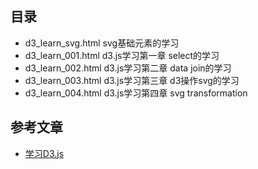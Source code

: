 ## 目录

- d3_learn_svg.html svg基础元素的学习
- d3_learn_001.html d3.js学习第一章 select的学习
- d3_learn_002.html d3.js学习第二章 data join的学习
- d3_learn_003.html d3.js学习第三章 d3操作svg的学习
- d3_learn_004.html d3.js学习第四章 svg transformation 


## 参考文章
- [学习D3.js](https://iowiki.com/d3js/d3js_concepts.html)